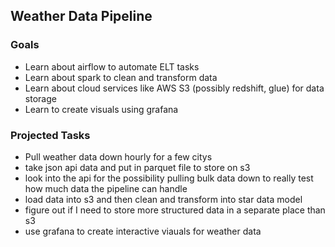 ## Weather Data Pipeline

### Goals
  - Learn about airflow to automate ELT tasks
  - Learn about spark to clean and transform data
  - Learn about cloud services like AWS S3 (possibly redshift, glue) for data storage
  - Learn to create visuals using grafana

### Projected Tasks
  - Pull weather data down hourly for a few citys
  - take json api data and put in parquet file to store on s3
  - look into the api for the possibility pulling bulk data down to really test how much data the pipeline can handle
  - load data into s3 and then clean and transform into star data model
  - figure out if I need to store more structured data in a separate place than s3
  - use grafana to create interactive viauals for weather data

